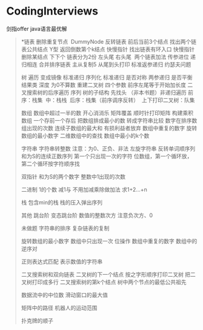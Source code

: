 # CodingInterviews
剑指offer java语言最优解
>*链表
>删除重复节点  DummyNode
>反转链表 前后当前3个结点
>找出两个链表公共结点 Y型
>返回倒数第个k结点 快慢指针
>找出链表有环入口 快慢指针
>删除某结点 下下个
>链表分为2份 左头尾 右头尾 
>两个链表加法 传参进位 递归相连
>合并排序链表 主从复制5
>从尾到头打印 标准返参递归
>约瑟夫问题
>
>树
>遍历
>变成镜像 标准递归
>序列化 标准递归
>是否对称 两参递归
>是否平衡 结果类
>深度 为0不算数
>重建二叉树 四个参数 前序左尾等于开始加长度
>二叉搜索树的后序遍历 序列
>树的子结构 先找头
>（非本书题）非递归遍历 前序：栈集  中：栈栈  后序：栈集（前序调序反转） 
>上下打印二叉树：队集
>
>数组
>数组中超过一半的数 开心消消乐
>矩阵覆盖
>顺时针打印矩阵
>构建乘积数组 一个存前一个存后
>把数组排成最小的数 转成字符串比较
>数字在排序数组出现的次数
>连续子数组的最大和 有损利益者放弃
>数组中重复的数字
>旋转数组的最小数字
>二维数组中的查找
>数组中最小的k个数
>
>
>字符串
>字符串转整数 注意：为0、正负、非法
>左旋字符串
>反转单词顺序列
>和为S的连续正数序列
>第一个只出现一次的字符 位数组，第一个循环放，第二个循环按字符顺序找
>
>双指针
>和为S的两个数字
>整数中1出现的次数
>
>二进制
>1的个数 减1与
>不用加减乘除做加法
>求1+2...+n
>
>
>栈
>包含min的栈
>栈的压入弹出序列
>
>其他
>跳台阶
>变态跳台阶
>数值的整数次方 注意负次方、0
>
>
>未做题
>字符串的排序
>复杂链表的复制
>
>旋转数组的最小数字
>数组中只出现一次 位操作
>数组中重复的数字
>数组中的逆序对
>
>正则表达式匹配
>表示数值的字符串
>
>二叉搜索树和双向链表
>二叉树的下一个结点
>按之字形顺序打印二叉树
>把二叉树打印成多行
>二叉搜索树的第k个结点
>树中两个节点的最低公共祖先
>
>数据流中的中位数
>滑动窗口的最大值
>
>矩阵中的路径
>机器人的运动范围
>
>扑克牌的顺子 
>
>
